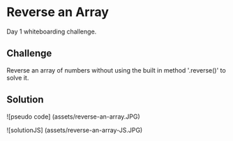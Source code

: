 # Reverse an Array

Day 1 whiteboarding challenge.

## Challenge

Reverse an array of numbers without using the built in method '.reverse()' to solve it. 

## Solution

![pseudo code] (assets/reverse-an-array.JPG)

![solutionJS] (assets/reverse-an-array-JS.JPG)
